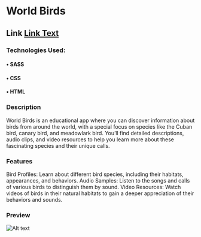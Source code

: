 # World Birds
## Link [Link Text](https://danielfernandezdj.github.io/World-Birds-App/canary.html)
### Technologies Used:
#### • SASS
#### • CSS
#### • HTML
### Description
World Birds is an educational app where you can discover information about birds from around the world, with a special focus on species like the Cuban bird, canary bird, and meadowlark bird. You’ll find detailed descriptions, audio clips, and video resources to help you learn more about these fascinating species and their unique calls.

### Features
Bird Profiles: Learn about different bird species, including their habitats, appearances, and behaviors.
Audio Samples: Listen to the songs and calls of various birds to distinguish them by sound.
Video Resources: Watch videos of birds in their natural habitats to gain a deeper appreciation of their behaviors and sounds.
### Preview

![Alt text](assets/images/image.png)
